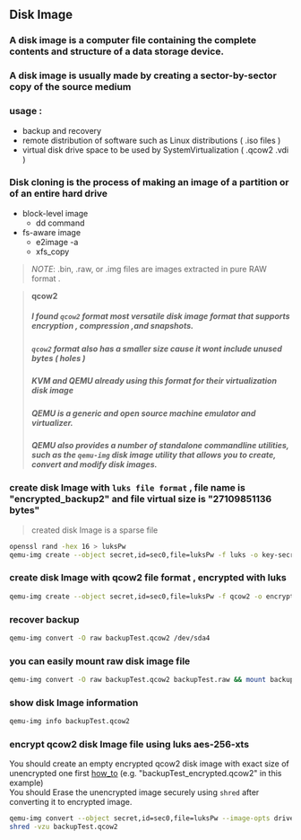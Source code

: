 ## Disk Image
### A disk image is a computer file containing the complete contents and structure of a data storage device.
### A disk image is usually made by creating a sector-by-sector copy of the source medium 
### usage : 
 - backup and recovery
 - remote distribution of software such as Linux distributions ( .iso files )
 - virtual disk drive space to be used by SystemVirtualization ( .qcow2 .vdi )
### Disk cloning is the process of making an image of a partition or of an entire hard drive

- block-level image
	- dd command
- fs-aware image
	- e2image -a 
	- xfs_copy
>*NOTE*: .bin, .raw, or .img files are images extracted in pure RAW format .

>**qcow2**
>##### I found `qcow2` format most versatile disk image format that supports encryption , compression ,and snapshots.
>##### `qcow2` format also has a smaller size cause it wont include unused bytes ( holes )
>##### KVM and QEMU already using this format for their virtualization disk image
>##### QEMU is a generic and open source machine emulator and virtualizer.
>##### QEMU also provides a number of standalone commandline utilities, such as the `qemu-img` disk image utility that allows you to create, convert and modify disk images.   

### create disk Image with `luks file format` , file name is "encrypted_backup2" and file virtual size is "27109851136 bytes"
> created disk Image is a sparse file
```sh
openssl rand -hex 16 > luksPw
qemu-img create --object secret,id=sec0,file=luksPw -f luks -o key-secret=sec0 encrypted_backup2 27109851136
```
<div id="create-encrypted-qcow2" />

### create disk Image with qcow2 file format , encrypted with luks
```sh
qemu-img create --object secret,id=sec0,file=luksPw -f qcow2 -o encrypt.format=luks,encrypt.key-secret=sec0 backupTest_encrypted.qcow2 2710985113
```
### recover backup 
```sh
qemu-img convert -O raw backupTest.qcow2 /dev/sda4
```
### you can easily mount raw disk image file
```sh
qemu-img convert -O raw backupTest.qcow2 backupTest.raw && mount backupTest.raw backupMountPoint/
```
### show disk Image information
```sh
qemu-img info backupTest.qcow2
```
### encrypt qcow2 disk Image file using luks aes-256-xts   
You should create an empty encrypted qcow2 disk image with exact size of unencrypted one first [how_to](#create-encrypted-qcow2) (e.g. "backupTest_encrypted.qcow2" in this example)   
You should Erase the unencrypted image securely using `shred` after converting it to encrypted image.
```sh
qemu-img convert --object secret,id=sec0,file=luksPw --image-opts driver=qcow2,file.filename=backupTest.qcow2 --target-image-opts driver=qcow2,encrypt.key-secret=sec0,file.filename=backupTest_encrypted.qcow2 -n -p
shred -vzu backupTest.qcow2 
```
